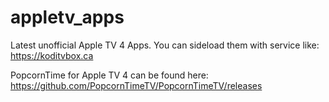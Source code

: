 # appletv_apps
Latest unofficial Apple TV 4 Apps. You can sideload them with service like: https://koditvbox.ca

PopcornTime for Apple TV 4 can be found here: https://github.com/PopcornTimeTV/PopcornTimeTV/releases
